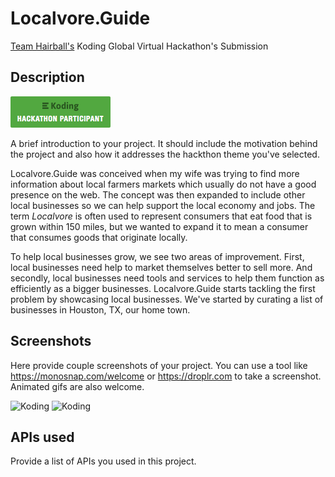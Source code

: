 # Localvore.Guide

[Team Hairball's](https://github.com/koding/global.hackathon/blob/master/Teams/TeamHairball/ABOUT.md) Koding Global Virtual Hackathon's Submission

## Description

[![Koding Hackathon](https://raw.githubusercontent.com/pizzapanther/Localvore/master/about/badge.png "Koding Hackathon")](https://koding.com/Hackathon)

A brief introduction to your project. It should include the motivation behind the project and also how it addresses the hackthon theme you've selected.

Localvore.Guide was conceived when my wife was trying to find more information about local farmers markets which usually do not have a good presence on the web. The concept was then expanded to include other local businesses so we can help support the local economy and jobs. The term _Localvore_ is often used to represent consumers that eat food that is grown within 150 miles, but we wanted to expand it to mean a consumer that consumes goods that originate locally.

To help local businesses grow, we see two areas of improvement. First, local businesses need help to market themselves better to sell more. And secondly, local businesses need tools and services to help them function as efficiently as a bigger businesses. Localvore.Guide starts tackling the first problem by showcasing local businesses. We've started by curating a list of businesses in Houston, TX, our home town.

## Screenshots

Here provide couple screenshots of your project. You can use a tool like https://monosnap.com/welcome or https://droplr.com to take a screenshot. Animated gifs are also welcome.

![Koding](https://koding.com/a/site.landing/images/slideshow/2x/ss-terminal.png "Koding")
![Koding](https://koding.com/a/site.landing/images/slideshow/2x/ss-ide.png "Koding")

## APIs used

Provide a list of APIs you used in this project.
